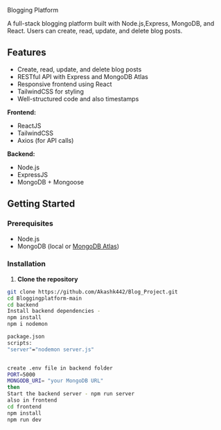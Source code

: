 Blogging Platform

A full-stack blogging platform built with Node.js,Express, MongoDB, and React. Users can create, read, update, and delete blog posts.

## Features

- Create, read, update, and delete blog posts
- RESTful API with Express and MongoDB Atlas
- Responsive frontend using React 
- TailwindCSS for styling
- Well-structured code and also timestamps 


**Frontend:**
- ReactJS 
- TailwindCSS
- Axios (for API calls)

**Backend:**
- Node.js
- ExpressJS
- MongoDB + Mongoose

## Getting Started

### Prerequisites

- Node.js
- MongoDB (local or [MongoDB Atlas](https://www.mongodb.com/cloud/atlas))

### Installation

1. **Clone the repository**

```bash
git clone https://github.com/Akashk442/Blog_Project.git
cd Bloggingplatform-main  
cd backend
Install backend dependencies -
npm install
npm i nodemon

package.json
scripts:
"server"="nodemon server.js"


create .env file in backend folder 
PORT=5000
MONGODB_URI= "your MongoDB URL"
then
Start the backend server - npm run server
also in frontend
cd frontend
npm install
npm run dev 
